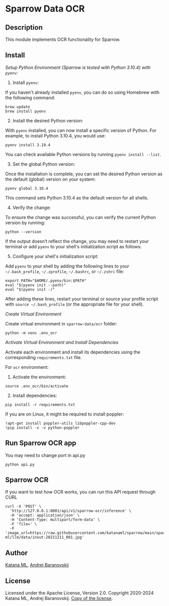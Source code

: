 # Sparrow Data OCR

## Description

This module implements OCR functionality for Sparrow.

## Install

*Setup Python Environment (Sparrow is tested with Python 3.10.4) with `pyenv`:*

1. Install `pyenv`:

If you haven't already installed `pyenv`, you can do so using Homebrew with the following command:

```
brew update
brew install pyenv

```

2. Install the desired Python version:

With `pyenv` installed, you can now install a specific version of Python. For example, to install Python 3.10.4, you would use:

```
pyenv install 3.10.4
```

You can check available Python versions by running `pyenv install --list`.

3. Set the global Python version:

Once the installation is complete, you can set the desired Python version as the default (global) version on your system:

```
pyenv global 3.10.4
```

This command sets Python 3.10.4 as the default version for all shells.

4. Verify the change:

To ensure the change was successful, you can verify the current Python version by running:

```
python --version
```

If the output doesn’t reflect the change, you may need to restart your terminal or add `pyenv` to your shell's initialization script as follows:

5. Configure your shell's initialization script:

Add `pyenv` to your shell by adding the following lines to your `~/.bash_profile`, `~/.zprofile`, `~/.bashrc`, or `~/.zshrc` file:

```
export PATH="$HOME/.pyenv/bin:$PATH"
eval "$(pyenv init --path)"
eval "$(pyenv init -)"
```

After adding these lines, restart your terminal or source your profile script with `source ~/.bash_profile` (or the appropriate file for your shell).

*Create Virtual Environment*

Create virtual environment in `sparrow-data/ocr` folder:

```
python -m venv .env_ocr
```

*Activate Virtual Environment and Install Dependencies*

Activate each environment and install its dependencies using the corresponding `requirements.txt` file.

For `ocr` environment:

1. Activate the environment:

```
source .env_ocr/bin/activate
```

2. Install dependencies:

```
pip install -r requirements.txt
```

If you are on Linux, it might be required to install poppler:

```
!apt-get install poppler-utils libpoppler-cpp-dev
!pip install -v -v python-poppler
```

## Run Sparrow OCR app

You may need to change port in api.py

```
python api.py
```

## Sparrow OCR

If you want to test how OCR works, you can run this API request through CURL

```
curl -X 'POST' \
  'http://127.0.0.1:8001/api/v1/sparrow-ocr/inference' \
  -H 'accept: application/json' \
  -H 'Content-Type: multipart/form-data' \
  -F 'file=' \
  -F 'image_url=https://raw.githubusercontent.com/katanaml/sparrow/main/sparrow-ml/llm/data/inout-20211211_001.jpg'
```

## Author

[Katana ML](https://katanaml.io), [Andrej Baranovskij](https://github.com/abaranovskis-redsamurai)

## License

Licensed under the Apache License, Version 2.0. Copyright 2020-2024 Katana ML, Andrej Baranovskij. [Copy of the license](https://github.com/katanaml/sparrow/blob/main/LICENSE).

